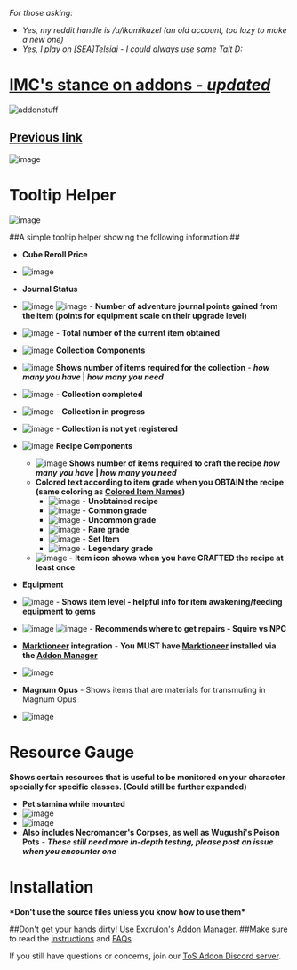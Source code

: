 *For those asking:* 

 * *Yes, my reddit handle is /u/lkamikazel (an old account, too lazy to make a new one)*
 * *Yes, I play on [SEA]Telsiai - I could always use some Talt D:*
  
# [IMC's stance on addons - *updated*](https://treeofsavior.com/news/?n=503)
 ![addonstuff](https://cloud.githubusercontent.com/assets/19189593/16336807/b9a7b9bc-3a42-11e6-9fb9-a7446c956068.PNG)

## [Previous link](https://treeofsavior.com/news/?n=467) 
 ![image](https://cloud.githubusercontent.com/assets/19189593/15962832/64004a36-2f40-11e6-82c6-1fd29cc56af5.png)

# Tooltip Helper

![image](https://cloud.githubusercontent.com/assets/19189593/17829583/c5a4c988-66e5-11e6-8eb5-fe7383279f8d.png)

##A simple tooltip helper showing the following information:##

* **Cube Reroll Price**
 * ![image](https://cloud.githubusercontent.com/assets/19189593/16438726/bd7679de-3de4-11e6-92f1-c5e004eecd69.png)
* **Journal Status**
 * ![image](https://cloud.githubusercontent.com/assets/19189593/15796957/6ec2c458-2a3b-11e6-98cd-39dd15944c4f.png) ![image](https://cloud.githubusercontent.com/assets/19189593/15796961/7e78d662-2a3b-11e6-8407-d3f33a135976.png) - **Number of adventure journal points gained from the item (points for equipment scale on their upgrade level)**  
 * ![image](https://cloud.githubusercontent.com/assets/19189593/15796960/74ea12c8-2a3b-11e6-8b42-cb6de7dc12f8.png) - **Total number of the current item obtained**

* ![image](https://cloud.githubusercontent.com/assets/19189593/15796968/9ab70c72-2a3b-11e6-9008-bdf46738f18f.png) **Collection Components** 
 * ![image](https://cloud.githubusercontent.com/assets/19189593/15810810/ed24d472-2bd4-11e6-9e04-2d652a650586.png) **Shows number of items required for the collection** - __*how many you have* | *how many you need*__
 * ![image](https://cloud.githubusercontent.com/assets/19189593/15760053/183b2a6e-2944-11e6-8011-c95745d01955.png) - **Collection completed** 
 *  ![image](https://cloud.githubusercontent.com/assets/19189593/15760013/f7f82248-2943-11e6-925e-889138259f76.png) - **Collection in progress**
 *  ![image](https://cloud.githubusercontent.com/assets/19189593/15759886/5e2b72be-2943-11e6-91e4-2d2740473981.png) - **Collection is not yet registered**
* ![image](https://cloud.githubusercontent.com/assets/19189593/15808821/6b2e1dc2-2bb4-11e6-8e76-ce4c64943089.png) **Recipe Components**
  * ![image](https://cloud.githubusercontent.com/assets/19189593/15810814/f86d6678-2bd4-11e6-9c9c-40285b5f93bd.png) **Shows number of items required to craft the recipe** __*how many you have* | *how many you need*__
  * **Colored text according to item grade when you OBTAIN the recipe (same coloring as [Colored Item Names](https://github.com/TehSeph/tos-addons#colored-item-names---v100))**
     * ![image](https://cloud.githubusercontent.com/assets/19189593/15810844/3369834c-2bd5-11e6-92ce-2b02bc4c35be.png) - **Unobtained recipe**
     * ![image](https://cloud.githubusercontent.com/assets/19189593/15810861/5e272422-2bd5-11e6-86bd-1a3f04d4650f.png) - **Common grade**
     * ![image](https://cloud.githubusercontent.com/assets/19189593/15810859/582e1364-2bd5-11e6-83d0-e05de2728001.png) - **Uncommon grade**
     * ![image](https://cloud.githubusercontent.com/assets/19189593/15810855/4d908086-2bd5-11e6-8ba9-f0c9ca0488f6.png) - **Rare grade**
     * ![image](https://cloud.githubusercontent.com/assets/19189593/15810941/1b200ef4-2bd6-11e6-9ef2-f50d35de3a1a.png) - **Set Item**
     * ![image](https://cloud.githubusercontent.com/assets/19189593/15810853/454ec8a6-2bd5-11e6-97ea-4e796f608cf8.png) - **Legendary grade**
  * ![image](https://cloud.githubusercontent.com/assets/19189593/15810839/29e9c6ba-2bd5-11e6-88cb-f408f758e9c8.png) - **Item icon shows when you have CRAFTED the recipe at least once**
* **Equipment**
 * ![image](https://cloud.githubusercontent.com/assets/19189593/15760899/01886d50-2948-11e6-8646-4ea471211541.png) - **Shows item level - helpful info for item awakening/feeding equipment to gems**
 *  ![image](https://cloud.githubusercontent.com/assets/19189593/15760906/0af1262a-2948-11e6-9bd3-325af3d2c1c2.png) ![image](https://cloud.githubusercontent.com/assets/19189593/15761025/9e9ebf40-2948-11e6-9b15-f5b5b0634ae8.png) - **Recommends where to get repairs - Squire vs NPC**
* **[Marktioneer](https://github.com/fiote/ToS-Addons/releases/tag/marketd) integration** - __You **MUST** have [Marktioneer](https://github.com/fiote/ToS-Addons/releases/tag/marketd) installed via the [Addon Manager](https://github.com/Excrulon/Tree-of-Savior-Addon-Manager/releases/latest)__
 * ![image](https://cloud.githubusercontent.com/assets/19189593/16438720/b1683538-3de4-11e6-98cb-03979ff5e6e5.png) 
* **Magnum Opus** - Shows items that are materials for transmuting in Magnum Opus
 * ![image](https://cloud.githubusercontent.com/assets/19189593/17829584/d3097e0c-66e5-11e6-84fe-68af87696333.png)

 

# Resource Gauge

**Shows certain resources that is useful to be monitored on your character specially for specific classes. (Could still be further expanded)**

* **Pet stamina while mounted**
 * ![image](https://cloud.githubusercontent.com/assets/19189593/15264239/cac6b1c2-19a3-11e6-925b-cbf3643842ae.png)
 * ![image](https://cloud.githubusercontent.com/assets/19189593/15264233/c41c43aa-19a3-11e6-8a83-a9e619339f31.png)
* **Also includes Necromancer's Corpses, as well as Wugushi's Poison Pots** - __*These still need more in-depth testing, please post an issue when you encounter one*__

# Installation
__\*Don't use the source files unless you know how to use them\*__

##Don't get your hands dirty! Use Excrulon's [Addon Manager](https://github.com/Excrulon/Tree-of-Savior-Addon-Manager/releases/latest).
##Make sure to read the [instructions](https://github.com/Excrulon/Tree-of-Savior-Addon-Manager#download--install) and [FAQs](https://github.com/Excrulon/Tree-of-Savior-Addon-Manager#faq)

If you still have questions or concerns, join our [ToS Addon Discord server](https://discord.gg/0yyOKTr8o3OdJTxa). 
